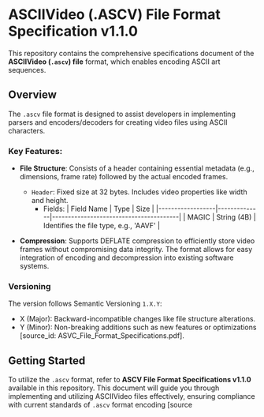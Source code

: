 
# ASCIIVideo (.ASCV) File Format Specification v1.1.0 

This repository contains the comprehensive specifications document of the **ASCIIVideo (`.ascv`) file** format, which enables encoding ASCII art sequences.
## Overview
The `.ascv` file format is designed to assist developers in implementing parsers and encoders/decoders for creating video files using ASCII characters.

### Key Features:
- **File Structure**: Consists of a header containing essential metadata (e.g., dimensions, frame rate) followed by the actual encoded frames.
  
  - `Header`: Fixed size at 32 bytes. Includes video properties like width and height.
    * Fields:
      | Field Name       | Type         | Size     |
      |------------------|--------------|----------------------------------------|
      | MAGIC            | String (4B)  | Identifies the file type, e.g., 'AAVF' |

- **Compression**: Supports DEFLATE compression to efficiently store video frames without compromising data integrity. The format allows for easy integration of encoding and decompression into existing software systems.

### Versioning
The version follows Semantic Versioning `1.X.Y`:
  - X (Major): Backward-incompatible changes like file structure alterations.
  - Y (Minor): Non-breaking additions such as new features or optimizations [source_id: ASVC_File_Format_Specifications.pdf].

## Getting Started

To utilize the `.ascv` format, refer to **ASCV File Format Specifications v1.1.0** available in this repository.
This document will guide you through implementing and utilizing ASCIIVideo files effectively, ensuring compliance with current standards of `.ascv` format encoding [source
